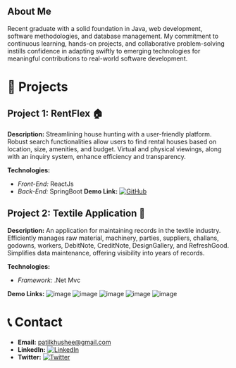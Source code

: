 ## About Me
Recent graduate with a solid foundation in Java, web development, software methodologies, and database management. My commitment to continuous learning, hands-on projects, and collaborative problem-solving instills confidence in adapting swiftly to emerging technologies for meaningful contributions to real-world software development.
# 🚀 Projects

## Project 1: RentFlex 🏠

**Description:** Streamlining house hunting with a user-friendly platform. Robust search functionalities allow users to find rental houses based on location, size, amenities, and budget. Virtual and physical viewings, along with an inquiry system, enhance efficiency and transparency.

**Technologies:**
- *Front-End:* ReactJs
- *Back-End:* SpringBoot
**Demo Link:** [![GitHub](https://img.shields.io/badge/GitHub-View%20on%20GitHub-blue?style=flat-square&logo=github)](https://github.com/PVChavan/RentFlex)
## Project 2: Textile Application 🧵

**Description:** An application for maintaining records in the textile industry. Efficiently manages raw material, machinery, parties, suppliers, challans, godowns, workers, DebitNote, CreditNote, DesignGallery, and RefreshGood. Simplifies data maintenance, offering visibility into years of records.

**Technologies:**
- *Framework:* .Net Mvc
  
**Demo Links:** ![image](https://github.com/PatilKhushee/PatilKhushee/assets/131463332/74b274b9-2b5c-4d06-8ac9-a3a1862c0d5f)
     ![image](https://github.com/PatilKhushee/PatilKhushee/assets/131463332/78231fb7-7dff-4d3c-a1f9-66bfb0ee0f88)
     ![image](https://github.com/PatilKhushee/PatilKhushee/assets/131463332/f265f809-ae73-4ee0-a2f4-ed9cd54e8ed9)
     ![image](https://github.com/PatilKhushee/PatilKhushee/assets/131463332/51295ea4-d1a1-4e5d-9d5d-e4b07b67e67b)
     ![image](https://github.com/PatilKhushee/PatilKhushee/assets/131463332/93ff88f4-b04d-428d-b0a7-0223aefae313)

# 📞 Contact

- **Email:** patilkhushee@gmail.com
- **LinkedIn:** [![LinkedIn](https://img.shields.io/badge/LinkedIn-Connect-blue?style=flat-square&logo=linkedin)](http://www.linkedin.com/in/khushee-patil-7879aa191)
- **Twitter:** [![Twitter](https://img.shields.io/badge/Twitter-Follow-blue?style=flat-square&logo=twitter)](https://twitter.com/KhusheePatil)

